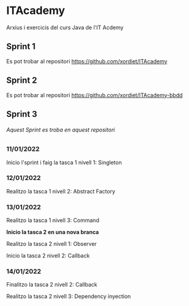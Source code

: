 # ITAcademy
Arxius i exercicis del curs Java de l'IT Acdemy

## Sprint 1
Es pot trobar al repositori https://github.com/xordiet/ITAcademy

## Sprint 2
Es pot trobar al repositori https://github.com/xordiet/ITAcademy-bbdd

## Sprint 3
###### Aquest Sprint es troba en aquest repositori

### 11/01/2022
Inicio l'sprint i faig la tasca 1 nivell 1: Singleton

### 12/01/2022
Realitzo la tasca 1 nivell 2: Abstract Factory

### 13/01/2022
Realitzo la tasca 1 nivell 3: Command

**Inicio la tasca 2 en una nova branca**

Realitzo la tasca 2 nivell 1: Observer

Inicio la tasca 2 nivell 2: Callback

### 14/01/2022
Finalitzo la tasca 2 nivell 2: Callback

Realitzo la tasca 2 nivell 3: Dependency inyection
